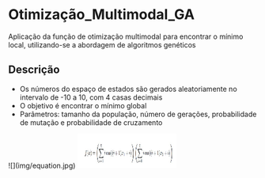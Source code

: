 # Otimização_Multimodal_GA
Aplicação da função de otimização multimodal para encontrar o mínimo local, utilizando-se a abordagem de algoritmos genéticos

## Descrição 

<ul>
  <li> Os números do espaço de estados são gerados aleatoriamente no intervalo de -10 a 10, com 4 casas decimais </li>
  <li> O objetivo é encontrar o mínimo global </li>
  <li> Parâmetros: tamanho da população, número de gerações, probabilidade de mutação e probabilidade de cruzamento </li>
</ul>

<div>
  ![](img/equation.jpg)
  <img height="70" width="200" src="img/equation.jpg">
</div>
